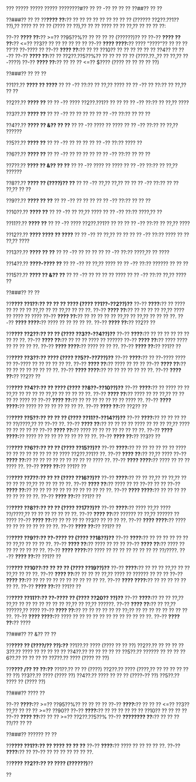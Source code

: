 ??? ????? ????? ????? ????????#?? ?? ?? -?? ?? ?? ??
??##?? ?? ??

??###?? ?? ??
??**???? ??:**?? ?? ?? ?? ?? ?? ?? ?? ?? ?? (?????? ??2??.??1?? ??),?? ???? ?? ?? ?? (???? ?? ??),?? ?? ?? ???? ?? ?? ??,?? ?? ?? ?? ??:

??-?? **???? ??:**?? >=?? ??95??%?? ?? ?? ?? ?? (??????)?? ??
??-?? **???? ?? ??:**?? <=?? ??3?? ?? ?? ?? ?? ?? ??
??-?? **???? ????:**?? ???? "????"?? ?? ?? ?? ??'?? ??-???? ??
??-?? **???? ??:**?? ?? ?? ??10?? ?? ?? ?? ?? ?? ?? ??4?? ?? ??-??
??-?? **???? ??:**?? ?? ??2??.??5??%?? ?? ?? ?? ?? ?? (????.??.,?? ?? ??,?? ??-????)
??-?? **???? ??:**?? ?? ?? ?? <=?? $???? (???? ?? ?? ?? ?? ??)

??###?? ?? ?? ??

??1??.?? **???? ?? ????**
??  ?? -?? ??:?? ?? ??,?? ????
??  ?? -?? ?? ??:?? ?? ??,?? ?? ??

??2??.?? **???? ??**
??  ?? -?? ???? ??2??.??1?? ?? ??
??  ?? -?? ??:?? ?? ??,?? ????

??3??.?? **???? ??**
??  ?? -?? ?? ?? ?? ??
??  ?? -?? ??:?? ?? ?? ??

??4??.?? **???? ?? &?? ?? ??**
??  ?? -?? ???? ?? ????
??  ?? -?? ??:?? ?? ??,?? ??????

??5??.?? **???? ??**
??  ?? -?? ?? ?? ??
??  ?? -?? ??:?? ???? ??

??6??.?? **???? ??**
??  ?? -?? ?? ?? ?? ??
??  ?? -?? ??:?? ?? ?? ??

??7??.?? **???? ?? &?? ?? ??**
??  ?? -?? ???? ?? ????
??  ?? -?? ??:?? ?? ??,?? ??????

??8??.?? **???? ?? (????)?? ??**
??  ?? -?? ??,?? ??,?? ??
??  ?? -?? ??:?? ?? ?? ??,?? ?? ??

??9??.?? **???? ?? ??**
??  ?? -?? ?? ?? ??
??  ?? -?? ??:?? ?? ?? ??

??10??.?? **???? ??**
??   ?? -?? ?? ??,?? ????
??   ?? -?? ??:?? ????,?? ??

??11??.?? **???? ??**
??   ?? -?? ???? ??2??.??1?? ?? ??
??   ?? -?? ??:?? ?? ??,?? ????

??12??.?? **???? ???? ?? ????**
??   ?? -?? ?? ??,?? ?? ??
??   ?? -?? ??:?? ???? ?? ?? ??,?? ????

??13??.?? **???? ?? ??**
??   ?? -?? ?? ?? ??
??   ?? -?? ??:?? ????,?? ?? ????

??14??.?? **????-???? ??**
??   ?? -?? ?? ??,?? ????
??   ?? -?? ??:?? ?????? ?? ?? ??

??15??.?? **???? ?? &?? ??**
??   ?? -?? ?? ?? ?? ?? ????
??   ?? -?? ??:?? ??,?? ???? ??

??###?? ?? ??

??**???? ??1??:?? ?? ?? ?? ???? (???? ??1??-??2??)??**
??-?? **????:**?? ?? ???? ?? ?? ?? ?? ??,?? ?? ?? ??,?? ?? ?? ??.
??-?? **???? ??:**?? ?? ?? ?? ?? ??,?? ???? ?? ???? ?? ????
??-?? **???? ??:**?? ?? ?? ?? ?? ?? ??,?? ?? ??,?? ?? ?? ?? ??.
??-?? **???? ????:**?? ???? ?? ?? ?? ?? ??.
??-?? **???? ??:**?? ??2?? ??

??**???? ??2??:?? ?? ?? (???? ??3??-??4??)??**
??-?? **????:**?? ?? ?? ?? ?? ?? ?? ?? ?? ??.
??-?? **???? ??:**?? ?? ?? ?? ???? ?? ??????
??-?? **???? ??:**?? ???? ???? ?? ?? ?? ?? ??.
??-?? **???? ????:**?? ???? ?? ?? ??.
??-?? **???? ??:**?? ??1?? ??

??**???? ??3??:?? ???? (???? ??5??-??7??)??**
??-?? **????:**?? ?? ??-???? ???? ?? ??-???? ?? ?? ?? ?? ?? ??.
??-?? **???? ??:**?? ???? ?? ?? ??
??-?? **???? ??:**?? ?? ?? ?? ?? ?? ?? ?? ??.
??-?? **???? ????:**?? ?? ?? ?? ?? ?? ?? ??.
??-?? **???? ??:**?? ??2?? ??

??**???? ??4??:?? ?? ???? (???? ??8??-??10??)??**
??-?? **????:**?? ?? ???? ?? ?? ??,?? ?? ?? ?? ?? ??,?? ?? ?? ?? ?? ??.
??-?? **???? ??:**?? ???? ?? ?? ??,?? ?? ?? ?? ?? ???? ??
??-?? **???? ??:**?? ?? ?? ?? ?? ?? ?? ?? ???? ??.
??-?? **???? ????:**?? ???? ?? ?? ?? ?? ?? ?? ??.
??-?? **???? ??:**?? ??2?? ??

??**???? ??5??:?? ?? ?? ?? (???? ??11??-??14??)??**
??-?? **????:**?? ?? ?? ?? ?? ?? ??/????,?? ?? ??-?? ??.
??-?? **???? ??:**?? ?? ?? ?? ?? ???? ?? ?? ?? ??,?? ???? ?? ?? ?? ?? ??
??-?? **???? ??:**?? ???? ?? ?? ?? ?? ?? ?? ?? ??.
??-?? **???? ????:**?? ???? ?? ?? ?? ?? ?? ?? ?? ?? ??.
??-?? **???? ??:**?? ??3?? ??

??**???? ??6??:?? ?? ?? (???? ??15??)??**
??-?? **????:**?? ?? ?? ?? ?? ?? ?? ???? ?? ?? ?? ?? ?? ?? ?? ?? ???? ??2??.??1?? ??.
??-?? **???? ??:**?? ??,?? ????
??-?? **???? ??:**?? ?? ?? ?? ?? ?? ?? ?? ?? ?? ???? ??.
??-?? **???? ????:**?? ???? ?? ?? ?? ???? ??.
??-?? **???? ??:**?? ??1?? ??

??**???? ??7??:?? ?? ?? (???? ??16??)??**
??-?? **????:**?? ?? ?? ??,?? ?? ??,?? ?? ?? ?? ?? ??,?? ?? ?? ?? ?? ??.
??-?? **???? ??:**?? ???? ?? ?? ??-?? ?? ??
??-?? **???? ??:**?? ?? ?? ?? ?? ?? ?? ?? ?? ?? ?? ?? ??.
??-?? **???? ????:**?? ?? ?? ?? ?? ?? ?? ?? ?? ??.
??-?? **???? ??:**?? ??1?? ??

??**???? ??8??:?? ?? ?? (???? ??17??)??**
??-?? **????:**?? ???? ??,?? ???? ??/????,?? ?? ?? ?? ?? ?? ?? ??.
??-?? **???? ??:**?? ?????? ?? ??,?? ?????? ?? ????
??-?? **???? ??:**?? ?? ?? ?? ?? ??3?? ?? ?? ?? ??.
??-?? **???? ????:**?? ???? ?? ?? ?? ?? ?? ?? ?? ??.
??-?? **???? ??:**?? ??1?? ??

??**???? ??9??:?? ??-???? ?? (???? ??18??)??**
??-?? **????:**?? ?? ?? ?? ?? ?? ?? ?? ??,?? ?? ?? ?? ??.
??-?? **???? ??:**?? ???? ?? ?? ??
??-?? **???? ??:**?? ???? ?? ?? ?? ?? ?? ?? ??.
??-?? **???? ????:**?? ???? ?? ?? ?? ?? ?? ?? ?? ?? ??/????.
??-?? **???? ??:**?? ??1?? ??

??**???? ??10??:?? ?? ?? ?? (???? ??19??)??**
??-?? **????:**?? ?? ?? ?? ??,?? ?? ?? ??,?? ?? ?? ??.
??-?? **???? ??:**?? ?? ?? ?? ??,?? ???? ?? ?????? ?? ?? ??
??-?? **???? ??:**?? ?? ?? ?? ?? ?? ?? ?? ?? ?? ?? ??.
??-?? **???? ????:**?? ?? ?? ?? ?? ?? ?? ??.
??-?? **???? ??:**?? ??1?? ??

??**???? ??11??:?? ??-???? ?? (???? ??20?? ??)??**
??-?? **????:**?? ?? ?? ??,?? ??,?? ?? ?? ?? ?? ?? ?? ?? ??,?? ?? ??,?? ??????.
??-?? **???? ??:**?? ?? ??,?? ??????,?? ????
??-?? **???? ??:**?? ?? ?? ?? ?? ?? ?? ??;?? ?? ?? ?? ?? ?? ?? ?? ?? ??.
??-?? **???? ????:**?? ???? ?? ?? ?? ?? ?? ?? ?? ?? ?? ?? ?? ??.
??-?? **???? ??:**?? ????

??###?? ?? &?? ?? ??

??**???? ?? (????/?? ??):??**
??1??.?? ???? (???? ?? ?? ??)
??2??.?? ?? ?? ??
??3??.?? ???? ?? ?? ?? ?? ??
??4??.?? ?? ?? ?? ?? ??
??5??.?? ?????? ?? ?? ??
??6??.?? ?? ?? ?? ??
??7??.?? ???? (???? ?? ??)

??**???? /?? ?? ??:??**
??1??.?? ?? ?? (????)
??2??.?? ???? (????,?? ?? ?? ?? ?? ?? ?? ??)
??3??.?? ???? (???? ??)
??4??.?? ???? ?? ?? ?? (????-?? ??)
??5??.?? ???? ?? (???? ??)

??###?? ???? ??

??-?? **????:**?? >=?? ??95??%?? ?? ?? ?? ??
??-?? **????:**?? ?? ?? ?? <=?? ??3?? ??,?? ?? ?? ?? >=?? ??90??
??-?? **????:**?? ?? ?? ?? ?? ?? ?? ??10?? ?? ?? ?? ??
??-?? **???? ??:**?? ?? ?? >=?? ??2??.??5??%
??-?? **???????? ??:**?? ?? ?? ?? ??/?? ?? ??

??###?? ?????? ?? ??

??**???? ??1??:?? ?? ???? ?? ?? ??**
??-?? **????:**?? ???? ?? ?? ?? ?? ??.
??-?? **????:**?? ?? ??-?? ?? ?? ?? ?? ?? ?? ??.

??**???? ??2??:?? ?? ???? (??????)**??

??